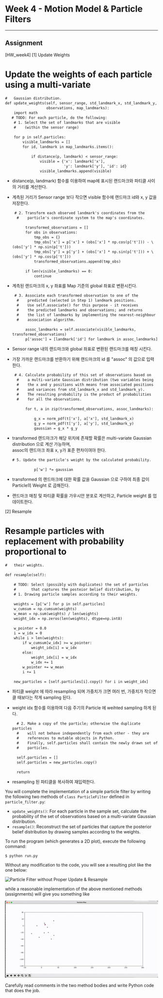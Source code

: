 # Week 4 - Motion Model & Particle Filters

---

[//]: # (Image References)
[empty-update]: ./empty-update.gif
[example]: ./example.gif

## Assignment

[HW_week4] 
[1] Update Weights

 # Update the weights of each particle using a multi-variate
    #   Gaussian distribution.
    def update_weights(self, sensor_range, std_landmark_x, std_landmark_y,
                       observations, map_landmarks):
        import math
       # TODO: For each particle, do the following:
        # 1. Select the set of landmarks that are visible
        #    (within the sensor range)
        
        for p in self.particles:
            visible_landmarks = []
            for id, landmark in map_landmarks.items():
            
                if distance(p, landmark) < sensor_range:
                    visible = {'x': landmark['x'], 
                               'y': landmark['y'], 'id': id}
                    visible_landmarks.append(visible)
                    
- distance(p, landmark) 함수를 이용하여 map에 표시된 랜드마크와 파티클 사이의 거리를 계산한다.
- 계측된 거리가 Sensor range 보다 작으면 visible 함수에 랜드마크 id와 x, y 값을 저장한다.                      
  
       # 2. Transform each observed landmark's coordinates from the
        #    particle's coordinate system to the map's coordinates.
        
            transformed_observations = []
            for obs in observations:
                tmp_obs = {}
                tmp_obs['x'] = p['x'] + (obs['x'] * np.cos(p['t'])) - \ (obs['y'] * np.sin(p['t']))
                tmp_obs['y'] = p['y'] + (obs['x'] * np.sin(p['t'])) + \ (obs['y'] * np.cos(p['t']))
                transformed_observations.append(tmp_obs)

            if len(visible_landmarks) == 0:
                continue 

- 계측된 랜드마크의 x, y 좌표를 Map 기준의 global 좌표로 변환시킨다.

       # 3. Associate each transformed observation to one of the
        #    predicted (selected in Step 1) landmark positions.
        #    Use self.associate() for this purpose - it receives
        #    the predicted landmarks and observations; and returns
        #    the list of landmarks by implementing the nearest-neighbour
        #    association algorithm.
        
            assoc_landmarks = self.associate(visible_landmarks, transformed_observations)
            p['assoc'] = [landmark['id'] for landmark in assoc_landmarks]
            
- Sensor range 내의 랜드마크와 global 좌표로 변환된 랜드마크를 매칭 시킨다.
- 가장 가까운 랜드마크를 반환하기 위해 랜드마크의 id 를 "assoc" 의 값으로 입력한다.            
            
       # 4. Calculate probability of this set of observations based on
        #    a multi-variate Gaussian distribution (two variables being
        #    the x and y positions with means from associated positions
        #    and variances from std_landmark_x and std_landmark_y).
        #    The resulting probability is the product of probabilities
        #    for all the observations.
        
            for t, a in zip(transformed_observations, assoc_landmarks):
            
                g_x = norm_pdf(t['x'], a['x'], std_landmark_x)
                g_y = norm_pdf(t['y'], a['y'], std_landmark_y)
                gaussian = g_x * g_y    

- transformed 랜드마크가 해당 위치에 존재할 확률은 multi-variate Gaussian distribution 으로 계산 가능하며,              
assoc의 랜드마크 좌표 x, y가 표준 편차이여야 한다.             


      # 5. Update the particle's weight by the calculated probability.
        
                p['w'] *= gaussian
                
- transformed 의 랜드마크에 대한 확률 값을 Gaussian 으로 구하여 최종 값이 Particle의 Weight 로 곱해진다.
- 랜드마크 매칭 및 파티클 확률을 가우시안 분포로 계산하고, Particle weight 를 업데이트한다.   

[2] Resample

 # Resample particles with replacement with probability proportional to
    #   their weights.
    
    def resample(self):
        
        # TODO: Select (possibly with duplicates) the set of particles
        #       that captures the posteior belief distribution, by
        # 1. Drawing particle samples according to their weights.
        
        weights = [p['w'] for p in self.particles]
        w_cumsum = np.cumsum(weights)
        w_mean = np.sum(weights) / len(weights)
        weight_idx = np.zeros(len(weights), dtype=np.int8)
        
        w_pointer = 0.0
        i = w_idx = 0
        while i > len(weights):
            if w_cumsum[w_idx] >= w_pointer:
                weight_idx[i] = w_idx
            else:
                weight_idx[i] = w_idx
                w_idx += 1
            w_pointer += w_mean
            i += 1
            
        new_particles = [self.particles[i].copy() for i in weight_idx]

- 파티클 weight 에 따라 resampling 되며 가중치가 크면 여러 번, 가중치가 작으면 클 때보다는 작게 sampling 된다.
- weight idx 함수를 이용하여 다음 주기의 Particle 에 weihted sampling 하게 된다.

        # 2. Make a copy of the particle; otherwise the duplicate particles
        #    will not behave independently from each other - they are
        #    references to mutable objects in Python.
        #    Finally, self.particles shall contain the newly drawn set of
        #    particles.
        
        self.particles = []
        self.particles = new_particles.copy()

        return

- resampling 된 파티클을 복사하여 재입력한다.


You will complete the implementation of a simple particle filter by writing the following two methods of `class ParticleFilter` defined in `particle_filter.py`:

* `update_weights()`: For each particle in the sample set, calculate the probability of the set of observations based on a multi-variate Gaussian distribution.
* `resample()`: Reconstruct the set of particles that capture the posterior belief distribution by drawing samples according to the weights.

To run the program (which generates a 2D plot), execute the following command:

```
$ python run.py
```

Without any modification to the code, you will see a resulting plot like the one below:

![Particle Filter without Proper Update & Resample][empty-update]

while a reasonable implementation of the above mentioned methods (assignments) will give you something like

![Particle Filter Example][example]

Carefully read comments in the two method bodies and write Python code that does the job.
